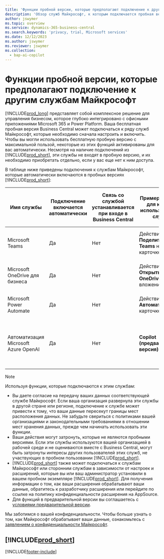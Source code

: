 ```yaml
---
title: 'Функции пробной версии, которые предполагают подключение к другим службам Майкрософт'
description: 'Обзор служб Майкрософт, к которым подключается пробная версия Business Central.'
author: jswymer
ms.topic: overview
ms.service: dynamics-365-business-central
ms.search.keywords: 'privacy, trial, Microsoft services'
ms.date: 12/12/2023
ms.author: jswymer
ms.reviewer: jswymer
ms.collection:
  - bap-ai-copilot
---
```

# Функции пробной версии, которые предполагают подключение к другим службам Майкрософт 

[!INCLUDE[prod_long](includes/prod_long.md)] представляет собой комплексное решение для управления бизнесом, которое глубоко интегрировано с офисными приложениями Microsoft 365 и Power Platform. Ваша бесплатная пробная версия Business Central может подключаться к ряду служб Майкрософт, которые необходимо сначала настроить и включить. Чтобы вы могли использовать бесплатную пробную версию с максимальной пользой, некоторые из этих функций активированы для вас автоматически. Несмотря на наличие подключений из [!INCLUDE[prod_short](includes/prod_short.md)], эти службы не входят в пробную версию, и их необходимо приобретать отдельно, если у вас еще нет к ним доступа.

В таблице ниже приведены подключения к службам Майкрософт, которые автоматически включаются в пробных версиях [!INCLUDE[prod_short](includes/prod_short.md)]:

|Имя службы|Подключение включается автоматически |Связь со службой устанавливается при входе в Business Central |Пример функции, для которой используется эта служба | Как управлять подключением и функциями, для которых оно используется|  
|------------|-------------|--------|------------|-------------|
|Microsoft Teams|Да|Нет|Действие **Поделиться в Teams** на карточке **Товар** |[Управление интеграцией Teams с Business Central](admin-teams-integration.md)|  
|Microsoft OneDrive для бизнеса|Да|Нет|Действие **Открыть в OneDrive** на вложениях **Товар** |[Управление интеграцией OneDrive с Business Central](admin-onedrive-integration.md#configure-onedrive-using-onedrive-setup)|  
| Microsoft Power Automate |Да|Нет|Действия **Автоматизация** на карточке **Товар** |[Настройка интеграции с Power Automate](/dynamics365/business-central/dev-itpro/powerplatform/power-automate-setup)|
| Автоматизация Microsoft Azure OpenAI |Да |Нет|**Copilot (предварительная версия)** |[Настройка создания маркетинговых текстов для товаров на базе ИИ с помощью Copilot](enable-ai.md)|

> [!NOTE]
> Используя функции, которые подключаются к этим службам: 
>
> - Вы даете согласие на передачу ваших данных соответствующей службе Майкрософт. Если ваша организация развернула эти службы в другой стране или регионе, подключение к службе может привести к тому, что ваши данные пересекут границы мест расположения данных. Не забудьте свериться с политиками вашей организациями и законодательными требованиями в отношении мест хранения данных, прежде чем начинать использовать эти функции. 
> - Ваши действия могут затронуть, которые не являются пробными версиями. Если эти службы используются вашей организацией в рабочей среде и не оцениваются вместе с Business Central, могут быть затронуты интересы других пользователей этих служб, не участвующих в пробном пользовании [!INCLUDE[prod_short](includes/prod_short.md)].
> - [!INCLUDE[prod_short](includes/prod_short.md)] также может подключаться к службам Майкрософт или сторонним службам в зависимости от настроек и расширений, которые вы или ваш администратор установили в вашем пробном экземпляре [!INCLUDE[prod_short](includes/prod_short.md)]. Для получения информации о том, как ваши расширения обрабатывают ваши данные, обратитесь к разработчику расширения или перейдите по ссылке на политику конфиденциальности расширения на AppSource.
> - Для функций в предварительной версии вы соглашаетесь с [условиями предварительной версии](https://powerplatform.microsoft.com/en-us/legaldocs/supp-powerplatform-preview/?wt.mc_id=power-virtual-agents_inproduct).

Мы заботимся о вашей конфиденциальности. Чтобы больше узнать о том, как Майкрософт обрабатывает ваши данные, ознакомьтесь с [заявлением о конфиденциальности Майкрософт](https://go.microsoft.com/fwlink/?linkid=521839).

## [!INCLUDE[prod_short](includes/free_trial_md.md)]  

[!INCLUDE[footer-include](includes/footer-banner.md)]
